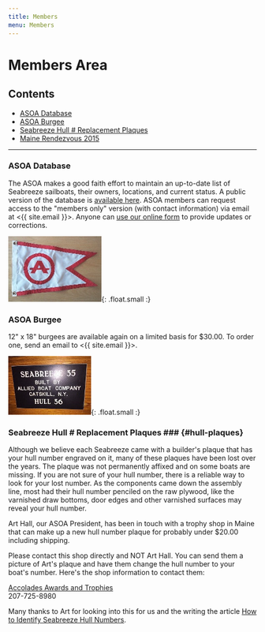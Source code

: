 ```yaml
---
title: Members
menu: Members
---
```


# Members Area #

## Contents ##

* [ASOA Database](#asoa-database)
* [ASOA Burgee](#asoa-burgee)
* [Seabreeze Hull # Replacement Plaques](#hull-plaques)
* [Maine Rendezvous 2015](http://archive.alliedseabreeze35.org/Events.html)

----

### ASOA Database ###

The ASOA makes a good faith effort to maintain an up-to-date list of Seabreeze
sailboats, their owners, locations, and current status.
A public version of the database is [available here]({{site.db_url}}).
ASOA members can request access to the "members only" version (with contact information)
via email at <{{ site.email }}>. Anyone can
<a target=_blank href="{{site.db_update_form}}">use our online form</a>
to provide updates or corrections.

<div class="clearfix" markdown="1">

![ASOA Burgee](assets/images/burgee.jpg){: .float.small :}

### ASOA Burgee ###

12" x 18" burgees are available again on a limited basis for $30.00. To order one,
send an email to <{{ site.email }}>.

</div>

<div class="clearfix" markdown="1">

![Seabreeze Replacement Plaque](assets/images/plaque.jpg "Art Hall's Plaque - Hull #36 <em>Secret Water</em>"){: .float.small :}

### Seabreeze Hull # Replacement Plaques ### {#hull-plaques}

Although we believe each Seabreeze came with a builder's plaque that has your hull number engraved on it, many of these plaques have been lost over the years. The plaque was not permanently affixed and on some boats are missing. If you are not sure of your hull number, there is a reliable way to look for your lost number. As the components came down the assembly line, most had their hull number penciled on the raw plywood, like the varnished draw bottoms, door edges and other varnished surfaces may reveal your hull number.

Art Hall, our ASOA President, has been in touch with a trophy shop in Maine that can make up a new hull number plaque for probably under $20.00 including shipping.

Please contact this shop directly and NOT Art Hall. You can send them a picture of Art's plaque and have them change the hull number to your boat's number. Here's the shop information to contact them:

[Accolades Awards and Trophies](http://www.accolades4me.com)  
207-725-8980

Many thanks to Art for looking into this for us and the writing the article [How to Identify Seabreeze Hull Numbers][article].

</div>

[article]: {{site.docs}}/How%20to%20identify%20Seabreeze%20Hull%20Numbers.pdf
